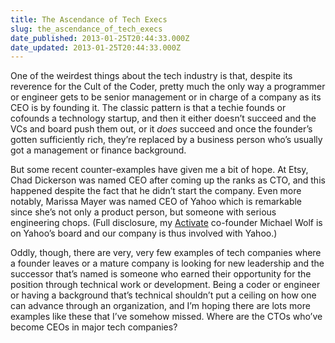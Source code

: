 ```yaml
---
title: The Ascendance of Tech Execs
slug: the_ascendance_of_tech_execs
date_published: 2013-01-25T20:44:33.000Z
date_updated: 2013-01-25T20:44:33.000Z
---
```


One of the weirdest things about the tech industry is that, despite its reverence for the Cult of the Coder, pretty much the only way a programmer or engineer gets to be senior management or in charge of a company as its CEO is by founding it. The classic pattern is that a techie founds or cofounds a technology startup, and then it either doesn’t succeed and the VCs and board push them out, or it *does* succeed and once the founder’s gotten sufficiently rich, they’re replaced by a business person who’s usually got a management or finance background.

But some recent counter-examples have given me a bit of hope. At Etsy, Chad Dickerson was named CEO after coming up the ranks as CTO, and this happened despite the fact that he didn’t start the company. Even more notably, Marissa Mayer was named CEO of Yahoo which is remarkable since she’s not only a product person, but someone with serious engineering chops. (Full disclosure, my [Activate](http://activate.com/) co-founder Michael Wolf is on Yahoo’s board and our company is thus involved with Yahoo.)

Oddly, though, there are very, very few examples of tech companies where a founder leaves or a mature company is looking for new leadership and the successor that’s named is someone who earned their opportunity for the position through technical work or development. Being a coder or engineer or having a background that’s technical shouldn’t put a ceiling on how one can advance through an organization, and I’m hoping there are lots more examples like these that I’ve somehow missed. Where are the CTOs who’ve become CEOs in major tech companies?
